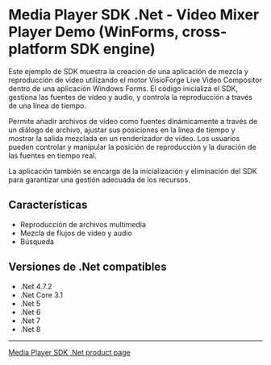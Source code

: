# Media Player SDK .Net - Video Mixer Player Demo (WinForms, cross-platform SDK engine)

Este ejemplo de SDK muestra la creación de una aplicación de mezcla y reproducción de vídeo utilizando el motor VisioForge Live Video Compositor dentro de una aplicación Windows Forms. El código inicializa el SDK, gestiona las fuentes de vídeo y audio, y controla la reproducción a través de una línea de tiempo.

Permite añadir archivos de vídeo como fuentes dinámicamente a través de un diálogo de archivo, ajustar sus posiciones en la línea de tiempo y mostrar la salida mezclada en un renderizador de vídeo. Los usuarios pueden controlar y manipular la posición de reproducción y la duración de las fuentes en tiempo real.

La aplicación también se encarga de la inicialización y eliminación del SDK para garantizar una gestión adecuada de los recursos.

## Características

- Reproducción de archivos multimedia
- Mezcla de flujos de vídeo y audio
- Búsqueda

## Versiones de .Net compatibles

- .Net 4.7.2
- .Net Core 3.1
- .Net 5
- .Net 6
- .Net 7
- .Net 8

---

[Media Player SDK .Net product page](https://www.visioforge.com/media-player-sdk-net)

